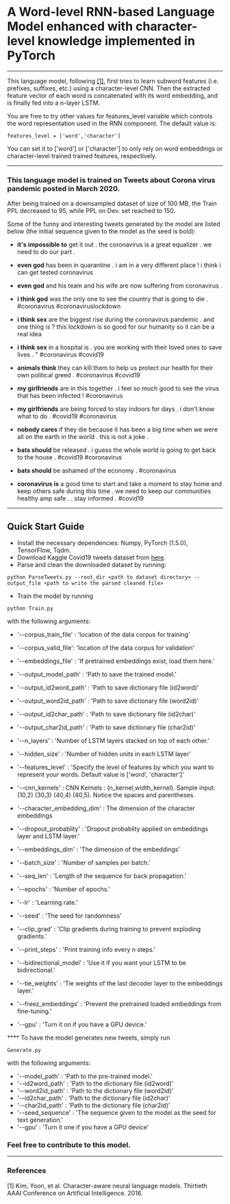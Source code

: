 # A Word-level RNN-based Language Model enhanced with character-level knowledge implemented in PyTorch
---

This language model, following [[1]](#1), first tries to learn subword features (i.e. prefixes, suffixes, etc.) using a character-level CNN. Then the extracted feature vector of each word is concatenated with its word embedding, and is finally fed into a n-layer LSTM.

You are free to try other values for features_level variable which controls the word representation used in the RNN component. The default value is:
```
features_level = ['word','character']
```
You can set it to ['word'] or ['character'] to only rely on word embeddings or character-level trained trained features, respectively.

---
### This language model is trained on Tweets about Corona virus pandemic posted in March 2020.

After being trained on a downsampled dataset of size of 100 MB, the Train PPL decreased to 95, while PPL on Dev. set reached to 150.

Some of the funny and interesting tweets generated by the model are listed below (the initial sequence given to the model as the seed is bold):

* **it's impossible to** get it out . the coronavirus is a great equalizer . we need to do our part .
* **even god** has been in quarantine . i am in a very different place ! i think i can get tested coronavirus
* **even god** and his team and his wife are now suffering from coronavirus .
* **i think god** was the only one to see the country that is going to die . #coronavirus #coronaviruslockdown

* **i think sex** are the biggest rise during the coronavirus pandemic . and one thing is ? this lockdown is so good for our humanity so it can be a real idea
* **i think sex** in a hospital is . you are working with their loved ones to save lives . " #coronavirus #covid19
* **animals think** they can kill them to help us protect our health for their own political greed . #coronavirus #covid19

* **my girlfriends** are in this together . i feel so much good to see the virus that has been infected ! #coronavirus
* **my girlfriends** are being forced to stay indoors for days . i don't know what to do . #covid19 #coronavirus

* **nobody cares** if they die because it has been a big time when we were all on the earth in the world . this is not a joke .
* **bats should** be released . i guess the whole world is going to get back to the house . #covid19 #coronavirus
* **bats should** be ashamed of the economy . #coronavirus
* **coronavirus is** a good time to start and take a moment to stay home and keep others safe during this time . we need to keep our communities healthy amp safe . . stay informed . #covid19


---
## Quick Start Guide
* Install the necessary dependencies: Numpy, PyTorch (1.5.0), TensorFlow, Tqdm.
* Download Kaggle Covid19 tweets dataset from [here](https://www.kaggle.com/smid80/coronavirus-covid19-tweets).
* Parse and clean the downloaded dataset by running:
```
python ParseTweets.py --root_dir <path to dataset directory> --output_file <path to write the parsed cleaned file>
```
* Train the model by running
```
python Train.py
```
with the following arguments:

* '--corpus_train_file' : 'location of the data corpus for training'
* '--corpus_valid_file': 'location of the data corpus for validation'
* '--embeddings_file' : 'If pretrained embeddings exist, load them here.'
* '--output_model_path' : 'Path to save the trained model.'
* '--output_id2word_path' : 'Path to save dictionary file (id2word)'
* '--output_word2id_path' : 'Path to save dictionary file (word2id)'
* '--output_id2char_path' : 'Path to save dictionary file (id2char)'
* '--output_char2id_path' : 'Path to save dictionary file (char2id)'

* '--n_layers' : 'Number of LSTM layers stacked on top of each other.'
* '--hidden_size' : 'Number of hidden units in each LSTM layer'
* '--features_level' : 'Specify the level of features by which you want to represent your words. Default value is ['word', 'character']'
* '--cnn_kernels' : CNN Kernels : (n_kernel,width_kernel). Sample input: (10,2) (30,3) (40,4) (40,5). Notice the spaces and parentheses.
* '--character_embedding_dim' : The dimension of the character embeddings

* '--dropout_probablity' : 'Dropout probablity applied on embeddings layer and LSTM layer.'
* '--embeddings_dim' : 'The dimension of the embeddings'
* '--batch_size' : 'Number of samples per batch.'
* '--seq_len' : 'Length of the sequence for back propagation.'
* '--epochs' : 'Number of epochs.'
* '--lr' : 'Learning rate.'
* '--seed' : 'The seed for randomness'
* '--clip_grad' : 'Clip gradients during training to prevent exploding gradients.'
* '--print_steps' : 'Print training info every n steps.'
* '--bidirectional_model' : 'Use it if you want your LSTM to be bidirectional.'
* '--tie_weights' : 'Tie weights of the last decoder layer to the embeddings layer.'
* '--freez_embeddings' : 'Prevent the pretrained loaded embeddings from fine-tuning.'
* '--gpu' : 'Turn it on if you have a GPU device.'


**** To have the model generates new tweets, simply run
```
Generate.py
```
with the following arguments:

* '--model_path' : 'Path to the pre-trained model.'
* '--id2word_path' : 'Path to the dictionary file (id2word)'
* '--word2id_path' : 'Path to the dictionary file (word2id)'
* '--id2char_path' : 'Path to the dictionary file (id2char)'
* '--char2id_path' : 'Path to the dictionary file (char2id)'
* '--seed_sequence' : 'The sequence given to the model as the seed for text generation.'
* '--gpu' : 'Turn it one if you have a GPU device'

### Feel free to contribute to this model.

---
### References
<a id="1">[1]</a> 
Kim, Yoon, et al. 
Character-aware neural language models.
Thirtieth AAAI Conference on Artificial Intelligence. 2016.
